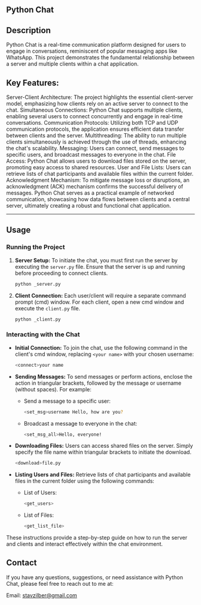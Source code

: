 ## Python Chat

## Description
Python Chat is a real-time communication platform designed for users to engage in conversations, reminiscent of popular messaging apps like WhatsApp. This project demonstrates the fundamental relationship between a server and multiple clients within a chat application.

## Key Features:

Server-Client Architecture: The project highlights the essential client-server model, emphasizing how clients rely on an active server to connect to the chat.
Simultaneous Connections: Python Chat supports multiple clients, enabling several users to connect concurrently and engage in real-time conversations.
Communication Protocols: Utilizing both TCP and UDP communication protocols, the application ensures efficient data transfer between clients and the server.
Multithreading: The ability to run multiple clients simultaneously is achieved through the use of threads, enhancing the chat's scalability.
Messaging: Users can connect, send messages to specific users, and broadcast messages to everyone in the chat.
File Access: Python Chat allows users to download files stored on the server, promoting easy access to shared resources.
User and File Lists: Users can retrieve lists of chat participants and available files within the current folder.
Acknowledgment Mechanism: To mitigate message loss or disruptions, an acknowledgment (ACK) mechanism confirms the successful delivery of messages.
Python Chat serves as a practical example of networked communication, showcasing how data flows between clients and a central server, ultimately creating a robust and functional chat application.


---

## Usage

### Running the Project

1. **Server Setup:** To initiate the chat, you must first run the server by executing the `server.py` file. Ensure that the server is up and running before proceeding to connect clients.

   ```bash
   python _server.py
   ```

2. **Client Connection:** Each user/client will require a separate command prompt (cmd) window. For each client, open a new cmd window and execute the `client.py` file.

   ```bash
   python _client.py
   ```

### Interacting with the Chat

- **Initial Connection:** To join the chat, use the following command in the client's cmd window, replacing `<your name>` with your chosen username:

   ```bash
   <connect>your name
   ```

- **Sending Messages:** To send messages or perform actions, enclose the action in triangular brackets, followed by the message or username (without spaces). For example:

   - Send a message to a specific user:
     ```bash
     <set_msg>username Hello, how are you?
     ```

   - Broadcast a message to everyone in the chat:
     ```bash
     <set_msg_all>Hello, everyone!
     ```

- **Downloading Files:** Users can access shared files on the server. Simply specify the file name within triangular brackets to initiate the download.

   ```bash
   <download>file.py
   ```

- **Listing Users and Files:** Retrieve lists of chat participants and available files in the current folder using the following commands:

   - List of Users:
     ```bash
     <get_users>
     ```

   - List of Files:
     ```bash
     <get_list_file>
     ```

These instructions provide a step-by-step guide on how to run the server and clients and interact effectively within the chat environment.

## Contact
   If you have any questions, suggestions, or need assistance with Python Chat, please feel free to reach out to me at:

   Email: stavzilber@gmail.com
